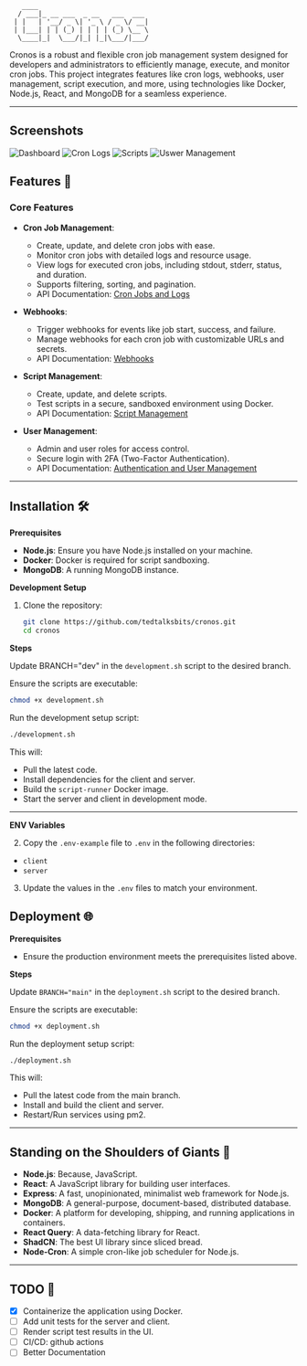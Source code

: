 ```
   ____
  / ___|_ __ ___  _ __   ___  ___
 | |   | '__/ _ \| '_ \ / _ \/ __|
 | |___| | | (_) | | | | (_) \__ \
  \____|_|  \___/|_| |_|\___/|___/

```

Cronos is a robust and flexible cron job management system designed for developers and administrators to efficiently manage, execute, and monitor cron jobs. This project integrates features like cron logs, webhooks, user management, script execution, and more, using technologies like Docker, Node.js, React, and MongoDB for a seamless experience.

---

## Screenshots
![Dashboard](https://github.com/user-attachments/assets/3ea2a61e-847f-48d1-a561-cb178046ebd5)
![Cron Logs](https://github.com/user-attachments/assets/766af4e6-d7bc-49f3-aba0-6b1391918d01)
![Scripts](https://github.com/user-attachments/assets/2c155655-4c03-45df-ac55-ee69fcdf9688)
![Uswer Management](https://github.com/user-attachments/assets/a37b95ec-0174-4986-bc22-51027362dd9c)




## Features 🚀

### Core Features

- **Cron Job Management**:

  - Create, update, and delete cron jobs with ease.
  - Monitor cron jobs with detailed logs and resource usage.
  - View logs for executed cron jobs, including stdout, stderr, status, and duration.
  - Supports filtering, sorting, and pagination.
  - API Documentation: [Cron Jobs and Logs](CronJobs_API_Documentation.md)

- **Webhooks**:

  - Trigger webhooks for events like job start, success, and failure.
  - Manage webhooks for each cron job with customizable URLs and secrets.
  - API Documentation: [Webhooks](CronJobs_API_Documentation.md#Webhooks-Endpoints)

- **Script Management**:

  - Create, update, and delete scripts.
  - Test scripts in a secure, sandboxed environment using Docker.
  - API Documentation: [Script Management](Scripts_API_Documentation.md)

- **User Management**:
  - Admin and user roles for access control.
  - Secure login with 2FA (Two-Factor Authentication).
  - API Documentation: [Authentication and User Management](User_API_Documentation.md)

---

## Installation 🛠️

**Prerequisites**

- **Node.js**: Ensure you have Node.js installed on your machine.
- **Docker**: Docker is required for script sandboxing.
- **MongoDB**: A running MongoDB instance.


**Development Setup**

1. Clone the repository:
   ```bash
   git clone https://github.com/tedtalksbits/cronos.git
   cd cronos
   ```

**Steps**

Update BRANCH="dev" in the `development.sh` script to the desired branch.

Ensure the scripts are executable:

```bash
chmod +x development.sh
```

Run the development setup script:

```bash
./development.sh
```

This will:

- Pull the latest code.
- Install dependencies for the client and server.
- Build the `script-runner` Docker image.
- Start the server and client in development mode.

---

**ENV Variables**

2. Copy the `.env-example` file to `.env` in the following directories:

- `client`
- `server`

3. Update the values in the `.env` files to match your environment.


## Deployment 🌐

**Prerequisites**

- Ensure the production environment meets the prerequisites listed above.

**Steps**

Update `BRANCH="main"` in the `deployment.sh` script to the desired branch.

Ensure the scripts are executable:

```bash
chmod +x deployment.sh
```

Run the deployment setup script:

```bash
./deployment.sh
```

This will:

- Pull the latest code from the main branch.
- Install and build the client and server.
- Restart/Run services using pm2.

---

## Standing on the Shoulders of Giants 🦸

- **Node.js**: Because, JavaScript.
- **React**: A JavaScript library for building user interfaces.
- **Express**: A fast, unopinionated, minimalist web framework for Node.js.
- **MongoDB**: A general-purpose, document-based, distributed database.
- **Docker**: A platform for developing, shipping, and running applications in containers.
- **React Query**: A data-fetching library for React.
- **ShadCN**: The best UI library since sliced bread.
- **Node-Cron**: A simple cron-like job scheduler for Node.js.

---

## TODO 📝

- [x] Containerize the application using Docker.
- [ ] Add unit tests for the server and client.
- [ ] Render script test results in the UI.
- [ ] CI/CD: github actions
- [ ] Better Documentation
